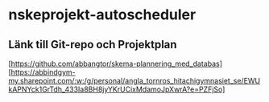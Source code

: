 # nskeprojekt-autoscheduler
## Länk till Git-repo och Projektplan
[https://github.com/abbangtor/skema-plannering_med_databas]
[https://abbindgym-my.sharepoint.com/:w:/g/personal/angla_tornros_hitachigymnasiet_se/EWUkAPNYck1GrTdh_433Ia8BH8jyYKrUCixMdamoJpXwrA?e=PZFjSo]
